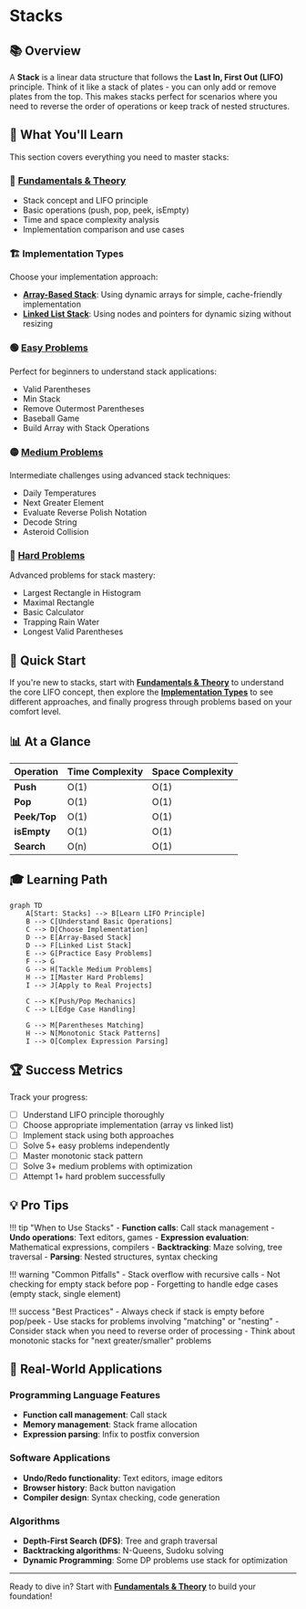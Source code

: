 # Stacks

## 📚 Overview

A **Stack** is a linear data structure that follows the **Last In, First Out (LIFO)** principle. Think of it like a stack of plates - you can only add or remove plates from the top. This makes stacks perfect for scenarios where you need to reverse the order of operations or keep track of nested structures.

## 🎯 What You'll Learn

This section covers everything you need to master stacks:

### 📖 [Fundamentals & Theory](fundamentals.md)

- Stack concept and LIFO principle
- Basic operations (push, pop, peek, isEmpty)
- Time and space complexity analysis
- Implementation comparison and use cases

### 🏗️ Implementation Types

Choose your implementation approach:

- **[Array-Based Stack](array-stack.md)**: Using dynamic arrays for simple, cache-friendly implementation
- **[Linked List Stack](linked-list-stack.md)**: Using nodes and pointers for dynamic sizing without resizing

### 🟢 [Easy Problems](easy-problems.md)

Perfect for beginners to understand stack applications:

- Valid Parentheses
- Min Stack
- Remove Outermost Parentheses
- Baseball Game
- Build Array with Stack Operations

### 🟡 [Medium Problems](medium-problems.md)

Intermediate challenges using advanced stack techniques:

- Daily Temperatures
- Next Greater Element
- Evaluate Reverse Polish Notation
- Decode String
- Asteroid Collision

### 🔴 [Hard Problems](hard-problems.md)

Advanced problems for stack mastery:

- Largest Rectangle in Histogram
- Maximal Rectangle
- Basic Calculator
- Trapping Rain Water
- Longest Valid Parentheses

## 🚀 Quick Start

If you're new to stacks, start with **[Fundamentals & Theory](fundamentals.md)** to understand the core LIFO concept, then explore the **[Implementation Types](array-stack.md)** to see different approaches, and finally progress through problems based on your comfort level.

## 📊 At a Glance

| **Operation** | **Time Complexity** | **Space Complexity** |
|---------------|-------------------|---------------------|
| **Push** | O(1) | O(1) |
| **Pop** | O(1) | O(1) |
| **Peek/Top** | O(1) | O(1) |
| **isEmpty** | O(1) | O(1) |
| **Search** | O(n) | O(1) |

## 🎓 Learning Path

```mermaid
graph TD
    A[Start: Stacks] --> B[Learn LIFO Principle]
    B --> C[Understand Basic Operations]
    C --> D[Choose Implementation]
    D --> E[Array-Based Stack]
    D --> F[Linked List Stack]
    E --> G[Practice Easy Problems]
    F --> G
    G --> H[Tackle Medium Problems] 
    H --> I[Master Hard Problems]
    I --> J[Apply to Real Projects]
    
    C --> K[Push/Pop Mechanics]
    C --> L[Edge Case Handling]
    
    G --> M[Parentheses Matching]
    H --> N[Monotonic Stack Patterns]
    I --> O[Complex Expression Parsing]
```

## 🏆 Success Metrics

Track your progress:

- [ ] Understand LIFO principle thoroughly
- [ ] Choose appropriate implementation (array vs linked list)
- [ ] Implement stack using both approaches
- [ ] Solve 5+ easy problems independently
- [ ] Master monotonic stack pattern
- [ ] Solve 3+ medium problems with optimization
- [ ] Attempt 1+ hard problem successfully

## 💡 Pro Tips

!!! tip "When to Use Stacks"
    - **Function calls**: Call stack management
    - **Undo operations**: Text editors, games
    - **Expression evaluation**: Mathematical expressions, compilers
    - **Backtracking**: Maze solving, tree traversal
    - **Parsing**: Nested structures, syntax checking

!!! warning "Common Pitfalls"
    - Stack overflow with recursive calls
    - Not checking for empty stack before pop
    - Forgetting to handle edge cases (empty stack, single element)

!!! success "Best Practices"
    - Always check if stack is empty before pop/peek
    - Use stacks for problems involving "matching" or "nesting"
    - Consider stack when you need to reverse order of processing
    - Think about monotonic stacks for "next greater/smaller" problems

## 🔄 Real-World Applications

### Programming Language Features

- **Function call management**: Call stack
- **Memory management**: Stack frame allocation
- **Expression parsing**: Infix to postfix conversion

### Software Applications

- **Undo/Redo functionality**: Text editors, image editors
- **Browser history**: Back button navigation
- **Compiler design**: Syntax checking, code generation

### Algorithms

- **Depth-First Search (DFS)**: Tree and graph traversal
- **Backtracking algorithms**: N-Queens, Sudoku solving
- **Dynamic Programming**: Some DP problems use stack for optimization

---

Ready to dive in? Start with **[Fundamentals & Theory](fundamentals.md)** to build your foundation!
